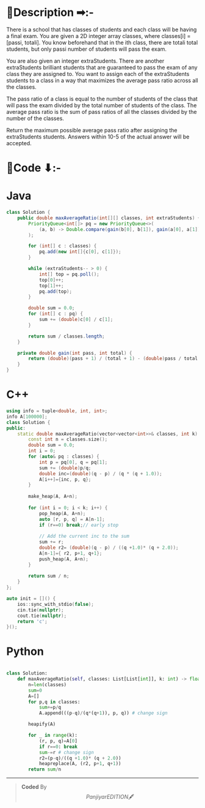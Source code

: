 # 📍Description ➡:-
<!-- Describe your first thoughts on how to solve this problem. -->
There is a school that has classes of students and each class will be having a final exam. You are given a 2D integer array classes, where classes[i] = [passi, totali]. You know beforehand that in the ith class, there are totali total students, but only passi number of students will pass the exam.

You are also given an integer extraStudents. There are another extraStudents brilliant students that are guaranteed to pass the exam of any class they are assigned to. You want to assign each of the extraStudents students to a class in a way that maximizes the average pass ratio across all the classes.

The pass ratio of a class is equal to the number of students of the class that will pass the exam divided by the total number of students of the class. The average pass ratio is the sum of pass ratios of all the classes divided by the number of the classes.

Return the maximum possible average pass ratio after assigning the extraStudents students. Answers within 10-5 of the actual answer will be accepted.


# 📝Code ⬇:-


# Java
```java []
class Solution {
    public double maxAverageRatio(int[][] classes, int extraStudents) {
        PriorityQueue<int[]> pq = new PriorityQueue<>(
            (a, b) -> Double.compare(gain(b[0], b[1]), gain(a[0], a[1]))
        );

        for (int[] c : classes) {
            pq.add(new int[]{c[0], c[1]});
        }

        while (extraStudents-- > 0) {
            int[] top = pq.poll();
            top[0]++;
            top[1]++;
            pq.add(top);
        }

        double sum = 0.0;
        for (int[] c : pq) {
            sum += (double)c[0] / c[1];
        }

        return sum / classes.length;
    }

    private double gain(int pass, int total) {
        return (double)(pass + 1) / (total + 1) - (double)pass / total;
    }
}

```

# C++
``` cpp []
using info = tuple<double, int, int>;
info A[100000];
class Solution {
public:
    static double maxAverageRatio(vector<vector<int>>& classes, int k) {
        const int n = classes.size();
        double sum = 0.0;
        int i = 0;
        for (auto& pq : classes) {
            int p = pq[0], q = pq[1];
            sum += (double)p/q;
            double inc=(double)(q - p) / (q * (q + 1.0));
            A[i++]={inc, p, q};
        }
        
        make_heap(A, A+n);
        
        for (int i = 0; i < k; i++) {
            pop_heap(A, A+n);
            auto [r, p, q] = A[n-1];
            if (r==0) break;// early stop
            
            // Add the current inc to the sum
            sum += r;
            double r2= (double)(q - p) / ((q +1.0)* (q + 2.0));
            A[n-1]={ r2, p+1, q+1};
            push_heap(A, A+n);
        }
        
        return sum / n;
    }
};

auto init = []() {
    ios::sync_with_stdio(false);
    cin.tie(nullptr);
    cout.tie(nullptr);
    return 'c';
}();
```

# Python
``` python []

class Solution:
    def maxAverageRatio(self, classes: List[List[int]], k: int) -> float:
        n=len(classes)
        sum=0
        A=[]
        for p,q in classes:
            sum+=p/q
            A.append(((p-q)/(q*(q+1)), p, q)) # change sign

        heapify(A)

        for _ in range(k):
            (r, p, q)=A[0]
            if r==0: break
            sum-=r # change sign
            r2=(p-q)/((q +1.0)* (q + 2.0))
            heapreplace(A, (r2, p+1, q+1))
        return sum/n   
```

---

>    **Coded** By $$Panjiyar EDITION 🖋  $$

               
